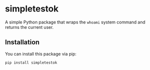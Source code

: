 # simpletestok

A simple Python package that wraps the `whoami` system command and returns the current user.

## Installation

You can install this package via pip:

```bash
pip install simpletestok
